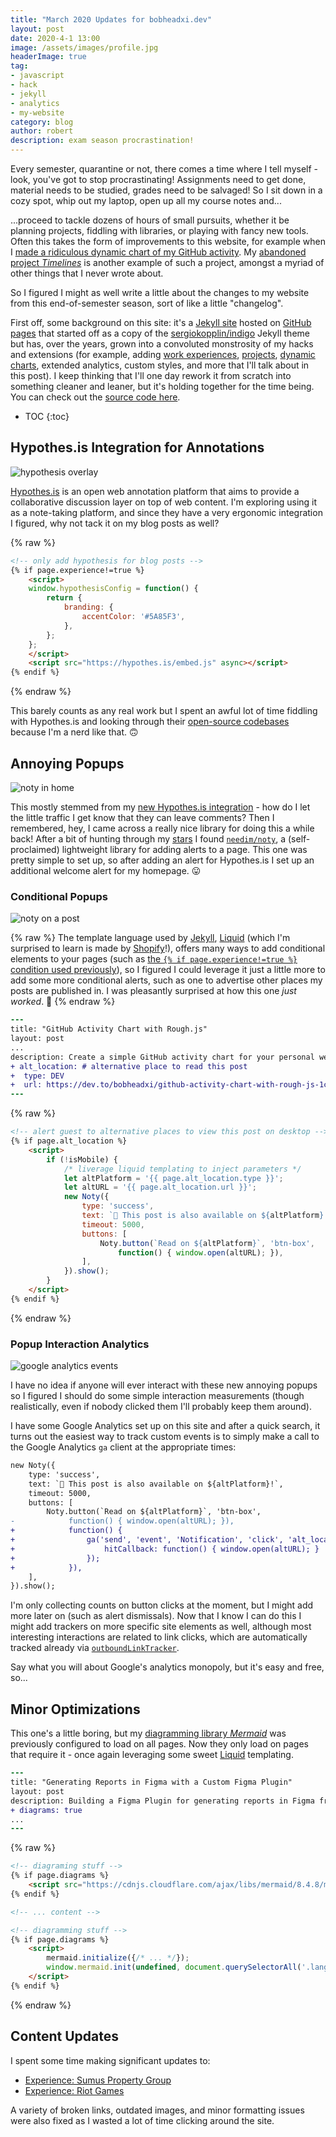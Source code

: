 ```yaml
---
title: "March 2020 Updates for bobheadxi.dev"
layout: post
date: 2020-4-1 13:00
image: /assets/images/profile.jpg
headerImage: true
tag:
- javascript
- hack
- jekyll
- analytics
- my-website
category: blog
author: robert
description: exam season procrastination!
---
```


Every semester, quarantine or not, there comes a time where I tell myself - look, you've got to stop
procrastinating! Assignments need to get done, material needs to be studied, grades need to be
salvaged! So I sit down in a cozy spot, whip out my laptop, open up all my course notes and...

...proceed to tackle dozens of hours of small pursuits, whether it be planning projects, fiddling with
libraries, or playing with fancy new tools. Often this takes the form of improvements to this website,
for example when I [made a ridiculous dynamic chart of my GitHub activity](/rough-github-chart).
My [abandoned project *Timelines*](/timelines-recap) is another example of such a project, amongst a
myriad of other things that I never wrote about.

So I figured I might as well write a little about the changes to my website from this end-of-semester
season, sort of like a little "changelog".

First off, some background on this site: it's a [Jekyll site](https://jekyllrb.com/) hosted on
[GitHub pages](https://pages.github.com/) that started off as a copy of the
[sergiokopplin/indigo](https://github.com/sergiokopplin/indigo) Jekyll theme but has, over the years,
grown into a convoluted monstrosity of my hacks and extensions (for example, adding
[work experiences](https://bobheadxi.dev/#work-experience), [projects](https://bobheadxi.dev/#open-source-highlights),
[dynamic charts](/rough-github-chart), extended analytics, custom styles, and more that I'll talk
about in this post). I keep thinking that I'll one day rework it from scratch into something cleaner
and leaner, but it's holding together for the time being. You can check out the
[source code here](https://github.com/bobheadxi/bobheadxi.github.io).

- TOC
{:toc}

## Hypothes.is Integration for Annotations

![hypothesis overlay](/assets/images/posts/march-2020-site-updates/hypothesis.gif)

[Hypothes.is](https://web.hypothes.is/) is an open web annotation platform that aims to provide
a collaborative discussion layer on top of web content. I'm exploring using it as a note-taking
platform, and since they have a very ergonomic integration I figured, why not tack it on my blog
posts as well?

{% raw %}
```html
<!-- only add hypothesis for blog posts -->
{% if page.experience!=true %}
    <script>
    window.hypothesisConfig = function() {
        return {
            branding: {
                accentColor: '#5A85F3',
            },
        };
    };
    </script>
    <script src="https://hypothes.is/embed.js" async></script>
{% endif %}
```
{% endraw %}

This barely counts as any real work but I spent an awful lot of time fiddling with Hypothes.is and
looking through their [open-source codebases](https://github.com/hypothesis) because I'm a nerd like
that. 🙃

## Annoying Popups

![noty in home](/assets/images/posts/march-2020-site-updates/noty-home.gif)

This mostly stemmed from my [new Hypothes.is integration](#hypothesis-integration) - how do I let
the little traffic I get know that they can leave comments? Then I remembered, hey, I came across
a really nice library for doing this a while back! After a bit of hunting through my
[stars](https://github.com/bobheadxi?tab=stars) I found [`needim/noty`](https://github.com/needim/noty),
a (self-proclaimed) lightweight library for adding alerts to a page. This one was pretty simple to
set up, so after adding an alert for Hypothes.is I set up an additional welcome alert for my homepage. 😛

### Conditional Popups

![noty on a post](/assets/images/posts/march-2020-site-updates/noty-post.gif)

{% raw %}
The template language used by [Jekyll](https://jekyllrb.com/), [Liquid](https://shopify.github.io/liquid/)
(which I'm surprised to learn is made by [Shopify](https://www.shopify.com/)!), offers many ways to
add conditional elements to your pages (such as
[the `{% if page.experience!=true %}` condition used previously](#hypothesis-integration)),
so I figured I could leverage it just a little more to add some more conditional alerts, such as
one to advertise other places my posts are published in. I was pleasantly surprised at how this one
*just worked*. 🍎
{% endraw %}

```diff
---
title: "GitHub Activity Chart with Rough.js"
layout: post
...
description: Create a simple GitHub activity chart for your personal website!
+ alt_location: # alternative place to read this post
+  type: DEV
+  url: https://dev.to/bobheadxi/github-activity-chart-with-rough-js-1c3d
---
```

{% raw %}
```html
<!-- alert guest to alternative places to view this post on desktop -->
{% if page.alt_location %}
    <script>
        if (!isMobile) {
            /* liverage liquid templating to inject parameters */
            let altPlatform = '{{ page.alt_location.type }}';
            let altURL = '{{ page.alt_location.url }}';
            new Noty({
                type: 'success',
                text: `📣 This post is also available on ${altPlatform}!`,
                timeout: 5000,
                buttons: [
                    Noty.button(`Read on ${altPlatform}`, 'btn-box',
                        function() { window.open(altURL); }),
                ],
            }).show();
        }
    </script>
{% endif %}
```
{% endraw %}

### Popup Interaction Analytics

![google analytics events](/assets/images/posts/march-2020-site-updates/google-analytics.png)

I have no idea if anyone will ever interact with these new annoying popups so I figured I should do
some simple interaction measurements (though realistically, even if nobody clicked them I'll
probably keep them around).

I have some Google Analytics set up on this site and after a quick search, it turns out the easiest
way to track custom events is to simply make a call to the Google Analytics `ga` client at the
appropriate times:

```diff
new Noty({
    type: 'success',
    text: `📣 This post is also available on ${altPlatform}!`,
    timeout: 5000,
    buttons: [
        Noty.button(`Read on ${altPlatform}`, 'btn-box',
-            function() { window.open(altURL); }),
+            function() {
+                ga('send', 'event', 'Notification', 'click', 'alt_location', {
+                    hitCallback: function() { window.open(altURL); }
+                });
+            }),
    ],
}).show();
```

I'm only collecting counts on button clicks at the moment, but I might add more later on (such as
alert dismissals). Now that I know I can do this I might add trackers on more specific site elements
as well, although most interesting interactions are related to link clicks, which are automatically
tracked already via [`outboundLinkTracker`](https://github.com/googleanalytics/autotrack/blob/master/docs/plugins/outbound-link-tracker.md).

Say what you will about Google's analytics monopoly, but it's easy and free, so...

## Minor Optimizations

This one's a little boring, but my [diagramming library *Mermaid*](https://mermaidjs.github.io)
was previously configured to load on all pages. Now they only load on pages that require it - once
again leveraging some sweet [Liquid](https://shopify.github.io/liquid/) templating.

```diff
---
title: "Generating Reports in Figma with a Custom Figma Plugin"
layout: post
description: Building a Figma Plugin for generating reports in Figma from various data sources
+ diagrams: true
...
---
```

{% raw %}
```html
<!-- diagraming stuff -->
{% if page.diagrams %}
    <script src="https://cdnjs.cloudflare.com/ajax/libs/mermaid/8.4.8/mermaid.min.js"></script>
{% endif %}

<!-- ... content -->

<!-- diagramming stuff -->
{% if page.diagrams %}
    <script>
        mermaid.initialize({/* ... */});
        window.mermaid.init(undefined, document.querySelectorAll('.language-mermaid'));
    </script>
{% endif %}
```
{% endraw %}

## Content Updates

I spent some time making significant updates to:

* [Experience: Sumus Property Group](https://bobheadxi.dev/sumus/)
* [Experience: Riot Games](https://bobheadxi.dev/riot-games/)

A variety of broken links, outdated images, and minor formatting issues were also fixed as I wasted
a lot of time clicking around the site.
